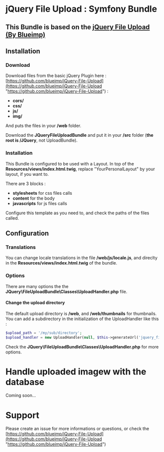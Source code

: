 jQuery File Upload : Symfony Bundle
===

This Bundle is based on the [jQuery File Upload](http://blueimp.github.com/jQuery-File-Upload/ "jQuery File Upload") [(By Blueimp)](https://github.com/blueimp "(By Blueimp)")
---

Installation
---
### Download ###


Download files from the basic jQuery Plugin here : [https://github.com/blueimp/jQuery-File-Upload](https://github.com/blueimp/jQuery-File-Upload "https://github.com/blueimp/jQuery-File-Upload") :
* **cors/**
* **css/**
* **js/**
* **img/**

And puts the files in your **/web** folder.

Download the **JQueryFileUploadBundle** and put it in your **/src** folder (**the root is /JQuery**, not UploadBundle).

### Installation ###
This Bundle is configured to be used with a Layout. In top of the **Resources/views/index.html.twig**, replace "YourPersonalLayout" by your layout, if you want to.

There are 3 blocks :
* **stylesheets** for css files calls
* **content** for the body 
* **javascripts** for js files calls

Configure this template as you need to, and check the paths of the files called.

Configuration
---
### Translations
You can change locale translations in the file **/web/js/locale.js**, and direclty in the **Resources/views/index.html.twig** of the bundle.

### Options
There are many options the the **JQuery\FileUploadBundle\Classes\UploadHandler.php** file.  

#### Change the upload directory
The default upload directory is **/web**, and **/web/thumbnails** for thumbnails. You can add a subdirectory in the initialization of the UploadHandler like this :

```php
$upload_path = '/my/sub/directory';
$upload_handler = new UploadHandler(null, $this->generateUrl('jquery_fileupload_add'), $upload_path);
```

Check the **JQuery\FileUploadBundle\Classes\UploadHandler.php** for more options.

Handle uploaded imagew with the database
===
Coming soon...


Support 
===
Please create an issue for more informations or questions, or check the [https://github.com/blueimp/jQuery-File-Upload](https://github.com/blueimp/jQuery-File-Upload "https://github.com/blueimp/jQuery-File-Upload")
